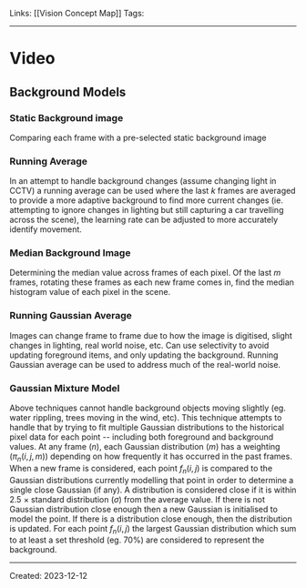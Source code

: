 Links: [[Vision Concept Map]]
Tags:
___
# Video
## Background Models
### Static Background image
Comparing each frame with a pre-selected static background image
### Running Average
In an attempt to handle background changes (assume changing light in CCTV) a running average can be used where the last $k$ frames are averaged to provide a more adaptive background to find more current changes (ie. attempting to ignore changes in lighting but still capturing a car travelling across the scene), the learning rate can be adjusted to more accurately identify movement.

### Median Background Image
Determining the median value across frames of each pixel. Of the last $m$ frames, rotating these frames as each new frame comes in, find the median histogram value of each pixel in the scene. 

### Running Gaussian Average
Images can change frame to frame due to how the image is digitised, slight changes in lighting, real world noise, etc. Can use selectivity to avoid updating foreground items, and only updating the background. Running Gaussian average can be used to address much of the real-world noise.

### Gaussian Mixture Model
Above techniques cannot handle background objects moving slightly (eg. water rippling, trees moving in the wind, etc). This technique attempts to handle that by trying to fit multiple Gaussian distributions to the historical pixel data for each point -- including both foreground and background values. At any frame ($n$), each Gaussian distribution ($m$) has a weighting ($\pi_n(i,j,m)$) depending on how frequently it has occurred in the past frames. 
When a new frame is considered, each point $f_n(i,j)$ is compared to the Gaussian distributions currently modelling that point in order to determine a single close Gaussian (if any). A distribution is considered close if it is within 2.5 $\times$ standard distribution ($\sigma$) from the average value. If there is not Gaussian distribution close enough then a new Gaussian is initialised to model the point. If there is a distribution close enough, then the distribution is updated. For each point $f_n(i,j)$ the largest Gaussian distribution which sum to at least a set threshold (eg. 70%) are considered to represent the background. 

___
Created: 2023-12-12

